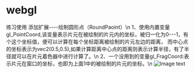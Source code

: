 # webgl
练习使用
添加扩展----绘制圆形点（RoundPaoint）\n
1、使用内置变量gl_PointCoord,该变量表示片元在被绘制的片元内的坐标，被归一化为0---1，有个这个坐标值，便可以计算在每个坐标距离被绘制的片元左边的距离，
而中心点的坐标表示为vec2(0.5,0.5),如果计算距离中心点的距离则表示计算半径，有了半径就可以在片元着色器中进行计算了。\n
2、一个没用到的变量gl_FragCoord:表示片元在窗口的坐标，也即为上面1中的被绘制的片元的坐标。\n
![Image text](http://raw.github.com/MapGiser/webgl/master/images/a.jpg)
